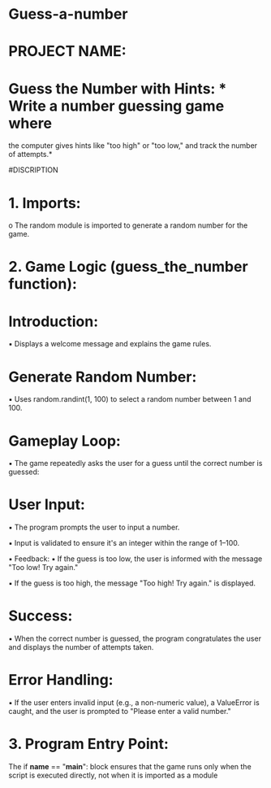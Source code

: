 # Guess-a-number

# PROJECT NAME: 
# Guess the Number with Hints: * Write a number guessing game where
the computer gives hints like "too high" or "too low," and track the number of
attempts.*

#DISCRIPTION
# 1. Imports:
o The random module is imported to generate a random number for the game.
# 2. Game Logic (guess_the_number function):
# Introduction:
▪ Displays a welcome message and explains the game rules.
# Generate Random Number:
▪ Uses random.randint(1, 100) to select a random number between 1 and 100.
# Gameplay Loop:
▪ The game repeatedly asks the user for a guess until the correct number is
guessed:
# User Input:
▪ The program prompts the user to input a number.

▪ Input is validated to ensure it's an integer within the range of 1–100.

▪ Feedback:
▪ If the guess is too low, the user is informed with the message "Too low! Try
again."

▪ If the guess is too high, the message "Too high! Try again." is displayed.
# Success:
▪ When the correct number is guessed, the program congratulates the user and
displays the number of attempts taken.
# Error Handling:
▪ If the user enters invalid input (e.g., a non-numeric value), a ValueError is caught,
and the user is prompted to "Please enter a valid number."
# 3. Program Entry Point:
The if __name__ == "__main__": block ensures that the game runs only
when the script is executed directly, not when it is imported as a module
